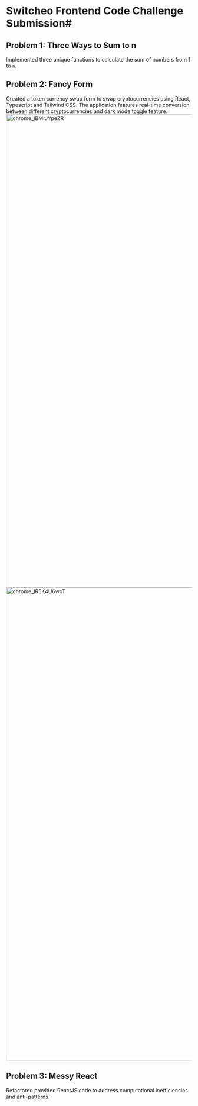 # Switcheo Frontend Code Challenge Submission#

## Problem 1: Three Ways to Sum to n

Implemented three unique functions to calculate the sum of numbers from 1 to `n`.

## Problem 2: Fancy Form

Created a token currency swap form to swap cryptocurrencies using React, Typescript and Tailwind CSS. The application features real-time conversion between different cryptocurrencies and dark mode toggle feature.
<img width="1280" alt="chrome_iBMrJYpeZR" src="https://github.com/brandonngjh/switcheo-code-challenge/assets/97477601/93dbc254-f1e8-480d-ba3c-0f4b393c6470">
<img width="1280" alt="chrome_lR5K4U6woT" src="https://github.com/brandonngjh/switcheo-code-challenge/assets/97477601/f6b4bc08-e85a-4c08-9398-8204553cd4eb">

## Problem 3: Messy React

Refactored provided ReactJS code to address computational inefficiencies and anti-patterns.
